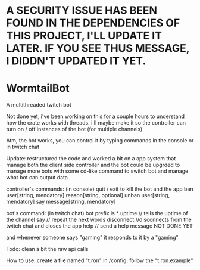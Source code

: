 # A SECURITY ISSUE HAS BEEN FOUND IN THE DEPENDENCIES OF THIS PROJECT, I'LL UPDATE IT LATER. IF YOU SEE THUS MESSAGE, I DIDDN'T UPDATED IT YET.

# WormtailBot
A multithreaded twitch bot 

Not done yet, i've been working on this for a couple hours to understand how the crate works with threads.
i'll maybe make it so the controller can turn on / off instances of the bot (for multiple channels)

Atm, the bot works, you can control it by typing commands in the console or in twitch chat

Update:
restructured the code and worked a bit on a app system that manage both the client side controller and the bot
could be upgrded to manage more bots with some cd-like command to switch bot and manage what bot can output data

controller's commands: (in console)
quit / exit to kill the bot and the app
ban user[string, mendatory] reason[string, optional]
unban user[string, mendatory]
say message[string, mendatory]

bot's command: (in twitch chat) bot prefix is *
uptime      // tells the uptime of the channel
say         // repeat the next words
disconnect  //disconnects from the twitch chat and closes the app
help        // send a help message NOT DONE YET

and whenever someone says "gaming" it responds to it by a "gaming"


Todo:
clean a bit the raw api calls


How to use:
create a file named "t.ron" in /config, follow the "t.ron.example"


